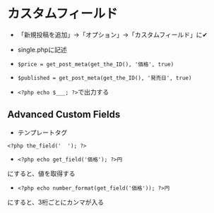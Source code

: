 # カスタムフィールド

- 「新規投稿を追加」→「オプション」→「カスタムフィールド」に✔︎

- single.phpに記述

- `$price = get_post_meta(get_the_ID(), '価格', true)`

- `$published = get_post_meta(get_the_ID(), '発売日', true)`

- `<?php echo $___; ?>`で出力する

## Advanced Custom Fields

- テンプレートタグ

`<?php the_field('  '); ?>`

- `<?php echo get_field('価格'); ?>円`

にすると、値を取得する

- `<?php echo number_format(get_field('価格')); ?>円`

にすると、3桁ごとにカンマが入る
